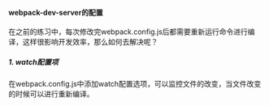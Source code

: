 #### webpack-dev-server的配置
在之前的练习中，每次修改完webpack.config.js后都需要重新运行命令进行编译，这样很影响开发效率，那么如何去解决呢？
##### 1. watch配置项
在webpack.config.js中添加watch配置选项，可以监控文件的改变，当文件改变的时候可以进行重新编译。